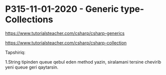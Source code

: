 # P315-11-01-2020 - Generic type-Collections

https://www.tutorialsteacher.com/csharp/csharp-generics

https://www.tutorialsteacher.com/csharp/csharp-collection

Tapshiriq:

1.String tipinden queue qebul eden method yazin, siralamani tersine chevirib yeni queue geri qaytarsin.
